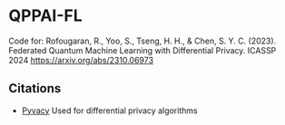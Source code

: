 # QPPAI-FL
Code for: 
Rofougaran, R., Yoo, S., Tseng, H. H., & Chen, S. Y. C. (2023). Federated Quantum Machine Learning with Differential Privacy. ICASSP
2024
https://arxiv.org/abs/2310.06973
## Citations

- [Pyvacy](https://github.com/ChrisWaites/pyvacy) Used for differential privacy algorithms
  
